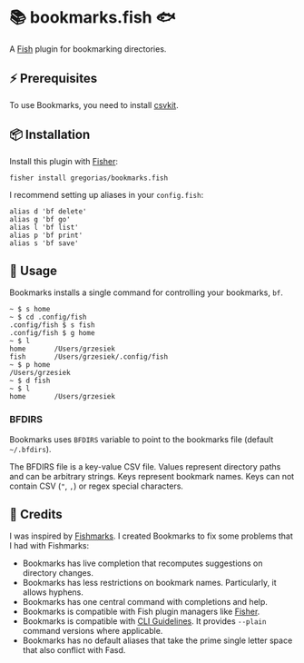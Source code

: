 # 📚 bookmarks.fish 🐟

A [Fish] plugin for bookmarking directories.

## ⚡️ Prerequisites

To use Bookmarks, you need to install [csvkit].

## 📦 Installation

Install this plugin with [Fisher][fisher]:

```fish
fisher install gregorias/bookmarks.fish
```

I recommend setting up aliases in your `config.fish`:

```fish
alias d 'bf delete'
alias g 'bf go'
alias l 'bf list'
alias p 'bf print'
alias s 'bf save'
```

## 🚀 Usage

Bookmarks installs a single command for controlling your bookmarks, `bf`.

```fish
~ $ s home
~ $ cd .config/fish
.config/fish $ s fish
.config/fish $ g home
~ $ l
home       /Users/grzesiek
fish       /Users/grzesiek/.config/fish
~ $ p home
/Users/grzesiek
~ $ d fish
~ $ l
home       /Users/grzesiek
```

### BFDIRS

Bookmarks uses `BFDIRS` variable to point to the bookmarks file
(default `~/.bfdirs`).

The BFDIRS file is a key-value CSV file. Values represent directory paths
and can be arbitrary strings. Keys represent bookmark names. Keys can not
contain CSV (`"`, `,`) or regex special characters.

## 🙏 Credits

I was inspired by [Fishmarks][fishmarks]. I created Bookmarks to fix some
problems that I had with Fishmarks:

* Bookmarks has live completion that recomputes suggestions on directory
  changes.
* Bookmarks has less restrictions on bookmark names. Particularly, it allows
  hyphens.
* Bookmarks has one central command with completions and help.
* Bookmarks is compatible with Fish plugin managers like [Fisher][fisher].
* Bookmarks is compatible with [CLI Guidelines](https://clig.dev/). It provides
  `--plain` command versions where applicable.
* Bookmarks has no default aliases that take the prime single letter space that
  also conflict with Fasd.

[Fish]: https://fishshell.com/
[csvkit]: https://csvkit.readthedocs.io
[fisher]: https://github.com/jorgebucaran/fisher
[fishmarks]: https://github.com/techwizrd/fishmarks
